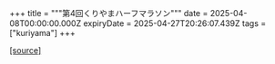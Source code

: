 +++
title = """第4回くりやまハーフマラソン"""
date = 2025-04-08T00:00:00.000Z
expiryDate = 2025-04-27T20:26:07.439Z
tags = ["kuriyama"]
+++


[[source]](https://www.town.kuriyama.hokkaido.jp/site/kuriyama-harf/)
